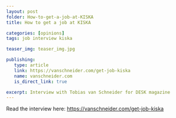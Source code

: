 ```yaml
---
layout: post
folder: How-to-get-a-job-at-KISKA
title: How to get a job at KISKA

categories: [opinions]
tags: job interview kiska

teaser_img: teaser_img.jpg

publishing:
   type: article
   link: https://vanschneider.com/get-job-kiska
   name: vanschneider.com
   is_direct_link: true

excerpt: Interview with Tobias van Schneider for DESK magazine
---
```


Read the interview here: https://vanschneider.com/get-job-kiska